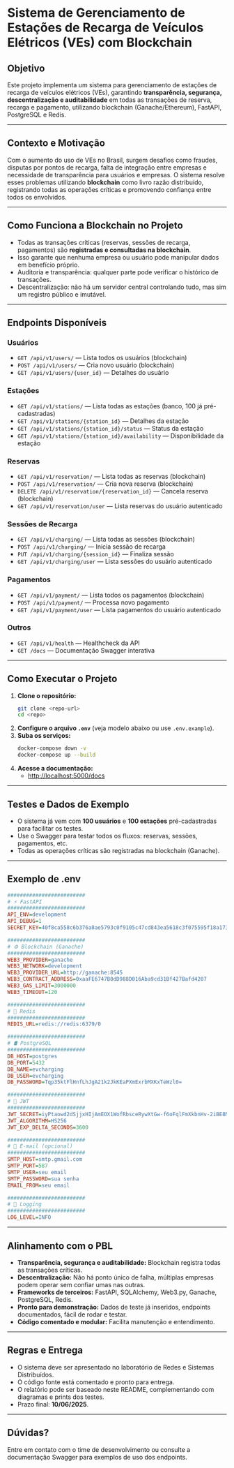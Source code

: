 # Sistema de Gerenciamento de Estações de Recarga de Veículos Elétricos (VEs) com Blockchain

## Objetivo

Este projeto implementa um sistema para gerenciamento de estações de recarga de veículos elétricos (VEs), garantindo **transparência, segurança, descentralização e auditabilidade** em todas as transações de reserva, recarga e pagamento, utilizando blockchain (Ganache/Ethereum), FastAPI, PostgreSQL e Redis.

---

## Contexto e Motivação

Com o aumento do uso de VEs no Brasil, surgem desafios como fraudes, disputas por pontos de recarga, falta de integração entre empresas e necessidade de transparência para usuários e empresas. O sistema resolve esses problemas utilizando **blockchain** como livro razão distribuído, registrando todas as operações críticas e promovendo confiança entre todos os envolvidos.

---

## Como Funciona a Blockchain no Projeto

- Todas as transações críticas (reservas, sessões de recarga, pagamentos) são **registradas e consultadas na blockchain**.
- Isso garante que nenhuma empresa ou usuário pode manipular dados em benefício próprio.
- Auditoria e transparência: qualquer parte pode verificar o histórico de transações.
- Descentralização: não há um servidor central controlando tudo, mas sim um registro público e imutável.

---

## Endpoints Disponíveis

### Usuários
- `GET /api/v1/users/` — Lista todos os usuários (blockchain)
- `POST /api/v1/users/` — Cria novo usuário (blockchain)
- `GET /api/v1/users/{user_id}` — Detalhes do usuário

### Estações
- `GET /api/v1/stations/` — Lista todas as estações (banco, 100 já pré-cadastradas)
- `GET /api/v1/stations/{station_id}` — Detalhes da estação
- `GET /api/v1/stations/{station_id}/status` — Status da estação
- `GET /api/v1/stations/{station_id}/availability` — Disponibilidade da estação

### Reservas
- `GET /api/v1/reservation/` — Lista todas as reservas (blockchain)
- `POST /api/v1/reservation/` — Cria nova reserva (blockchain)
- `DELETE /api/v1/reservation/{reservation_id}` — Cancela reserva (blockchain)
- `GET /api/v1/reservation/user` — Lista reservas do usuário autenticado

### Sessões de Recarga
- `GET /api/v1/charging/` — Lista todas as sessões (blockchain)
- `POST /api/v1/charging/` — Inicia sessão de recarga
- `PUT /api/v1/charging/{session_id}` — Finaliza sessão
- `GET /api/v1/charging/user` — Lista sessões do usuário autenticado

### Pagamentos
- `GET /api/v1/payment/` — Lista todos os pagamentos (blockchain)
- `POST /api/v1/payment/` — Processa novo pagamento
- `GET /api/v1/payment/user` — Lista pagamentos do usuário autenticado

### Outros
- `GET /api/v1/health` — Healthcheck da API
- `GET /docs` — Documentação Swagger interativa

---

## Como Executar o Projeto

1. **Clone o repositório:**
   ```bash
   git clone <repo-url>
   cd <repo>
   ```
2. **Configure o arquivo `.env`** (veja modelo abaixo ou use `.env.example`).
3. **Suba os serviços:**
   ```bash
   docker-compose down -v
   docker-compose up --build
   ```
4. **Acesse a documentação:**
   - [http://localhost:5000/docs](http://localhost:5000/docs)

---

## Testes e Dados de Exemplo

- O sistema já vem com **100 usuários** e **100 estações** pré-cadastradas para facilitar os testes.
- Use o Swagger para testar todos os fluxos: reservas, sessões, pagamentos, etc.
- Todas as operações críticas são registradas na blockchain (Ganache).

---

## Exemplo de .env

```ini
#########################
# ⚡ FastAPI
#########################
API_ENV=development
API_DEBUG=1
SECRET_KEY=40f8ca558c6b376a8ae5793c0f9105c47cd843ea5618c3f075595f18a17309f1

#########################
# ⚙️ Blockchain (Ganache)
#########################
WEB3_PROVIDER=ganache
WEB3_NETWORK=development
WEB3_PROVIDER_URL=http://ganache:8545
WEB3_CONTRACT_ADDRESS=0xaaFE6747B0dD988D016Aba9cd31Bf427Bafd4207
WEB3_GAS_LIMIT=3000000
WEB3_TIMEOUT=120

#########################
# 🧠 Redis
#########################
REDIS_URL=redis://redis:6379/0

#########################
# 🛢️ PostgreSQL
#########################
DB_HOST=postgres
DB_PORT=5432
DB_NAME=evcharging
DB_USER=evcharging
DB_PASSWORD=Tqp35ktFlHnfLhJgA21k2JkKEaPXmExrbMXKxTeWzl0=

#########################
# 🔑 JWT
#########################
JWT_SECRET=iyPtaowd2dSjjxHIjAmEOX1WofRbsceRywXtGw-f6oFqlFmXkbnHv-2iBE8Mx5rgHJ6a16yPknVcIoMxU7qpUQ
JWT_ALGORITHM=HS256
JWT_EXP_DELTA_SECONDS=3600

#########################
# 📧 E-mail (opcional)
#########################
SMTP_HOST=smtp.gmail.com
SMTP_PORT=587
SMTP_USER=seu email
SMTP_PASSWORD=sua senha
EMAIL_FROM=seu email

#########################
# 📄 Logging
#########################
LOG_LEVEL=INFO
```

---

## Alinhamento com o PBL

- **Transparência, segurança e auditabilidade:** Blockchain registra todas as transações críticas.
- **Descentralização:** Não há ponto único de falha, múltiplas empresas podem operar sem confiar umas nas outras.
- **Frameworks de terceiros:** FastAPI, SQLAlchemy, Web3.py, Ganache, PostgreSQL, Redis.
- **Pronto para demonstração:** Dados de teste já inseridos, endpoints documentados, fácil de rodar e testar.
- **Código comentado e modular:** Facilita manutenção e entendimento.

---

## Regras e Entrega

- O sistema deve ser apresentado no laboratório de Redes e Sistemas Distribuídos.
- O código fonte está comentado e pronto para entrega.
- O relatório pode ser baseado neste README, complementando com diagramas e prints dos testes.
- Prazo final: **10/06/2025**.

---

## Dúvidas?
Entre em contato com o time de desenvolvimento ou consulte a documentação Swagger para exemplos de uso dos endpoints.
